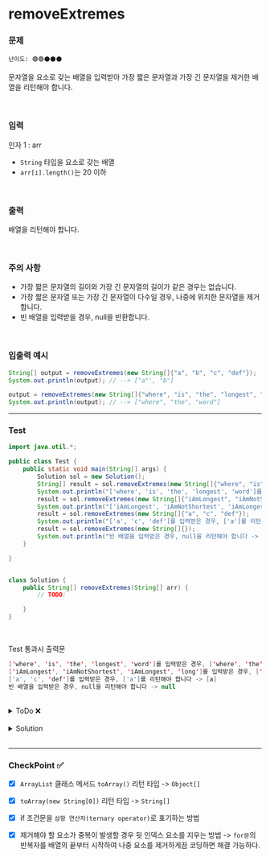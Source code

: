 # removeExtremes

### 문제 
`난이도: 🟢🟢⚫️⚫️⚫️`

문자열을 요소로 갖는 배열을 입력받아 가장 짧은 문자열과 가장 긴 문자열을 제거한 배열을 리턴해야 합니다.

<br>

### 입력
인자 1 : arr
- `String` 타입을 요소로 갖는 배열
- `arr[i].length()`는 20 이하

<br>

### 출력
배열을 리턴해야 합니다.

<br>

### 주의 사항
- 가장 짧은 문자열의 길이와 가장 긴 문자열의 길이가 같은 경우는 없습니다.
- 가장 짧은 문자열 또는 가장 긴 문자열이 다수일 경우, 나중에 위치한 문자열을 제거합니다.
- 빈 배열을 입력받을 경우, null을 반환합니다.

<br>

### 입출력 예시

```Java
String[] output = removeExtremes(new String[]{"a", "b", "c", "def"});
System.out.println(output); // --> ["a"', "b"]

output = removeExtremes(new String[]{"where", "is", "the", "longest", "word"});
System.out.println(output); // --> ["where", "the", "word"]
```

---

### Test

```java
import java.util.*;

public class Test {
    public static void main(String[] args) {
        Solution sol = new Solution();
        String[] result = sol.removeExtremes(new String[]{"where", "is", "the", "longest", "word"});
        System.out.println("['where', 'is', 'the', 'longest', 'word']를 입력받은 경우, ['where', 'the', 'word']를 리턴해야 합니다 -> " + Arrays.deepToString(result));
        result = sol.removeExtremes(new String[]{"iAmLongest", "iAmNotShortest", "iAmLongest", "long"});
        System.out.println("['iAmLongest', 'iAmNotShortest', 'iAmLongest', 'long']를 입력받은 경우, ['iAmLongest', 'iAmLongest']를 리턴해야 합니다 -> " + Arrays.deepToString(result));
        result = sol.removeExtremes(new String[]{"a", "c", "def"});
        System.out.println("['a', 'c', 'def']를 입력받은 경우, ['a']를 리턴해야 합니다 -> " + Arrays.deepToString(result));
        result = sol.removeExtremes(new String[]{});
        System.out.println("빈 배열을 입력받은 경우, null을 리턴해야 합니다 -> " + Arrays.deepToString(result));
    }

}


class Solution {
    public String[] removeExtremes(String[] arr) {
        // TODO:

    }
}
```

<br>

Test 통과시 출력문
```java
['where', 'is', 'the', 'longest', 'word']를 입력받은 경우, ['where', 'the', 'word']를 리턴해야 합니다 -> [where, the, word]
['iAmLongest', 'iAmNotShortest', 'iAmLongest', 'long']를 입력받은 경우, ['iAmLongest', 'iAmLongest']를 리턴해야 합니다 -> [iAmLongest, iAmLongest]
['a', 'c', 'def']를 입력받은 경우, ['a']를 리턴해야 합니다 -> [a]
빈 배열을 입력받은 경우, null을 리턴해야 합니다 -> null
```

<br>

<details>
    <summary>ToDo ❌</summary>

- [x] Test Clear!
- [x] CheckPoint 작성! 
</details>

<br>

<details>
    <summary>Solution</summary>

```java
class Solution {
    public String[] removeExtremes(String[] arr) {
        // TODO:
        // 1. 문자열 배열을 입력받아, 각 요소들의 문자열 길이를 구한다.
        // 2. 문자열 길이를 저장할 리스트를 선언한다.
        // 3. 가장 짧은 길이의 문자열과 가장 긴 길이의 문자열의 인덱스를 구한다.
        // 4. 해당 인덱스에 요소를 지운 문자열 배열을 리턴한다.
        if(arr.length == 0) return null;
        int[] lengthArr = new int[arr.length];
        int maxIndex = arr.length - 1;
        int minIndex = arr.length - 1;
        for(int i = arr.length - 1; i >= 0 ; i--){
            lengthArr[i] = arr[i].length();
            maxIndex = lengthArr[i] > lengthArr[maxIndex] ? i : maxIndex;
            minIndex = lengthArr[i] < lengthArr[minIndex] ? i : minIndex;
        }
        ArrayList<String> result = new ArrayList<>();
        for(int i = 0; i < arr.length; i++){
            if(i != maxIndex && i != minIndex){
                result.add(arr[i]);
            }
        }
        return result.toArray(new String[0]);
    }
}
```
</details>

<br>

---

### CheckPoint ✅

- [x] `ArrayList` 클래스 메서드 `toArray()` 리턴 타입 ->  `Object[] `
- [x] `toArray(new String[0])` 리턴 타입 -> `String[] `
- [x] if 조건문을 `삼항 연산자(ternary operator)`로 표기하는 방법
- [x] 제거해야 할 요소가 중복이 발생할 경우 뒷 인덱스 요소를 지우는 방법 -> `for문`의 반복자를 배열의 끝부터 시작하여 나중 요소를 제거하게끔 코딩하면 해결 가능하다. 

